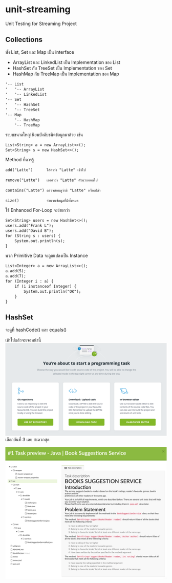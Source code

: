 # unit-streaming
Unit Testing for Streaming Project

## Collections

ทั้ง List, Set และ Map เป็น interface
* ArrayList และ LinkedList เป็น Implementation ของ List
* HashSet กับ TreeSet เป็น Implementation ของ Set
* HashMap กับ TreeMap เป็น Implementation ของ Map

```
'-- List
'   '-- ArrayList
'   '-- LinkedList
'-- Set
'   '-- HashSet
'   '-- TreeSet
'-- Map
    '-- HashMap
    '-- TreeMap
```

ระบบขนาดใหญ่ นิยมบังคับชนิดข้อมูลมาด้วย เช่น
```
List<String> a = new ArrayList<>();
Set<String> s = new HashSet<>();
```

Method ที่ควรรู้
```
add("Latte")      ใส่คำว่า "Latte" เข้าไป

remove("Latte")   เอาคำว่า "Latte" ตัวแรกออกไป

contains("Latte") ตรวจสอบดูว่ามี "Latte" หรือเปล่า

size()            จำนวนข้อมูลที่มีทั้งหมด
```

ใช้ Enhanced For-Loop จะง่ายกว่า
```
Set<String> users = new HashSet<>();
users.add("Frank L");
users.add("David B");
for (String s : users) {
	System.out.println(s);
}
```

พวก Primitive Data จะถูกแปลงเป็น Instance 
```
List<Integer> a = new ArrayList<>();
a.add(5);
a.add(7);
for (Integer i : a) {
	if (i instanceof Integer) {
		System.out.println("OK");
	}
}
```

## HashSet 
จะดูที่ hashCode() และ equals()



เข้าไปแล้วจะเจอหน้านี้
![](ide.png)
เลือกอันที่ 3 เลย สะดวกสุด

![](folder.png)

